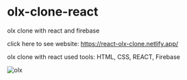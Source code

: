 # olx-clone-react
olx clone with react and firebase


click here to see website:
https://react-olx-clone.netlify.app/



olx clone with react
used tools:    HTML, CSS, REACT, Firebase



![olx](https://user-images.githubusercontent.com/101416092/177593163-26a5aff7-a711-429b-820d-518c04f8cc6c.png)

